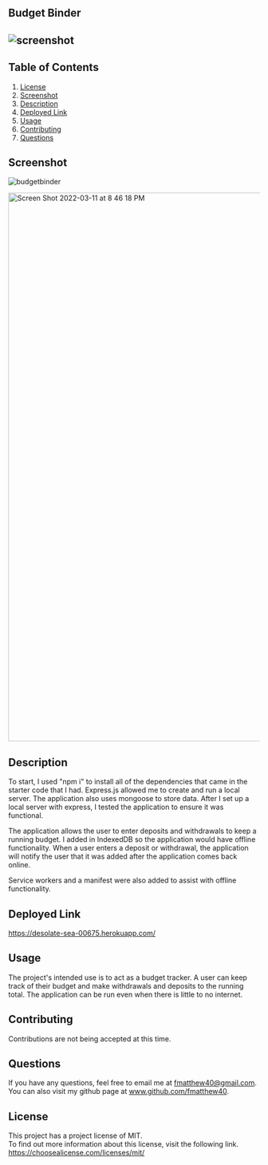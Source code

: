 ## Budget Binder

 ## ![screenshot](https://img.shields.io/badge/License-MIT-blue.svg)

  ## Table of Contents
  1.  [License](#license)
  2.  [Screenshot](#Screenshot)
  3.  [Description](#description)
  4.  [Deployed Link](#deployed-link)
  5.  [Usage](#usage)
  6.  [Contributing](#contributing)
  7.  [Questions](#questions)

 ## Screenshot
  ![budgetbinder](https://user-images.githubusercontent.com/93060262/158001683-45639e6e-c9e4-4e76-aba8-d0e69d4e7a44.png)

  <img width="1100" alt="Screen Shot 2022-03-11 at 8 46 18 PM" src="https://user-images.githubusercontent.com/93060262/158002586-4c1c31d1-527b-44b2-874f-a70ad87569a1.png">

 ## Description
 To start, I used "npm i" to install all of the dependencies that came in the starter code that I had.  Express.js allowed me to create and run a local server. The application also uses mongoose to store data.
 After I set up a local server with express, I tested the application to ensure it was functional.  

 The application allows the user to enter deposits and withdrawals to keep a running budget.  I added in IndexedDB so the application would have offline functionality.  When a user enters a deposit or withdrawal, the application will notify the user that it was added after the application comes back online.  

 Service workers and a manifest were also added to assist with offline functionality.  

 ## Deployed Link
 https://desolate-sea-00675.herokuapp.com/

 ## Usage 
 The project's intended use is to act as a budget tracker.  A user can keep track of their budget and make withdrawals and deposits to the running total.  The application can be run even when there is little to no internet.  

 ## Contributing 
 Contributions are not being accepted at this time.

 ## Questions
 If you have any questions, feel free to email me at fmatthew40@gmail.com. 
 You can also visit my github page at www.github.com/fmatthew40.

 ## License 
 This project has a project license of MIT.  
 To find out more information about this license, visit the following link.
 https://choosealicense.com/licenses/mit/